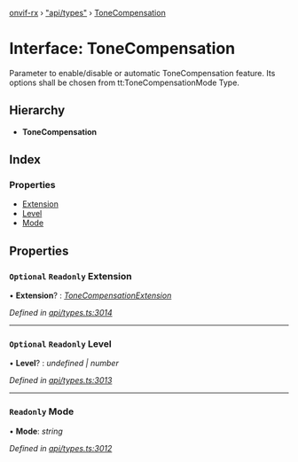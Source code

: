 [onvif-rx](../README.md) › ["api/types"](../modules/_api_types_.md) › [ToneCompensation](_api_types_.tonecompensation.md)

# Interface: ToneCompensation

Parameter to enable/disable or automatic ToneCompensation feature. Its options shall be chosen from tt:ToneCompensationMode Type.

## Hierarchy

* **ToneCompensation**

## Index

### Properties

* [Extension](_api_types_.tonecompensation.md#optional-readonly-extension)
* [Level](_api_types_.tonecompensation.md#optional-readonly-level)
* [Mode](_api_types_.tonecompensation.md#readonly-mode)

## Properties

### `Optional` `Readonly` Extension

• **Extension**? : *[ToneCompensationExtension](_api_types_.tonecompensationextension.md)*

*Defined in [api/types.ts:3014](https://github.com/patrickmichalina/onvif-rx/blob/3e9b152/src/api/types.ts#L3014)*

___

### `Optional` `Readonly` Level

• **Level**? : *undefined | number*

*Defined in [api/types.ts:3013](https://github.com/patrickmichalina/onvif-rx/blob/3e9b152/src/api/types.ts#L3013)*

___

### `Readonly` Mode

• **Mode**: *string*

*Defined in [api/types.ts:3012](https://github.com/patrickmichalina/onvif-rx/blob/3e9b152/src/api/types.ts#L3012)*
